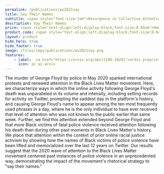 ```yaml
---
permalink: /publications/wu2021say
title: Say Their Names
subtitle: <span style="font-size:1em">Resurgence in Collective Attention Toward Black Victims of Fatal Police Violence Following the Death of George Floyd</span>
description: Say Their Names
price: <span style="text-align:left;display:block;font-size:0.85em">Henry Wu, Ryan J. Gallagher, Thayer Alshaabi, Jane Adams, Josh Minot, Michael Arnold, Brooke Foucault Welles, Randall Harp, Peter Sheridan Dodds, Christopher M. Danforth</span>
product_code: <span style="text-align:left;display:block;font-size:0.9em">arXiv preprint</span>
layout: product
hide_hero: true
hide_footer: true
image: /files/imgs/publications/wu2021say.png
features:
    - label:  <a href="https://arxiv.org/abs/2106.10281">arXiv preprint (open access)</a>
      icon: ai ai-arxiv
---
```


The murder of George Floyd by police in May 2020 sparked international protests and renewed attention in the Black Lives Matter movement. Here, we characterize ways in which the online activity following George Floyd's death was unparalleled in its volume and intensity, including setting records for activity on Twitter, prompting the saddest day in the platform's history, and causing George Floyd's name to appear among the ten most frequently used phrases in a day, where he is the only individual to have ever received that level of attention who was not known to the public earlier that same week. Further, we find this attention extended beyond George Floyd and that more Black victims of fatal police violence received attention following his death than during other past moments in Black Lives Matter's history. We place that attention within the context of prior online racial justice activism by showing how the names of Black victims of police violence have been lifted and memorialized over the last 12 years on Twitter. Our results suggest that the 2020 wave of attention to the Black Lives Matter movement centered past instances of police violence in an unprecedented way, demonstrating the impact of the movement's rhetorical strategy to "say their names."
